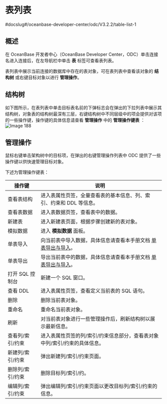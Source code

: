 表列表 
========================
#docslug#/oceanbase-developer-center/odc/V3.2.2/table-list-1


概述 
-----------------------

在 OceanBase 开发者中心（OceanBase Developer Center，ODC）单击连接名进入连接后，在左导航栏中单击 **表** 标签可查看表列表。

表列表中展示当前连接的数据库中存在的表对象，可在表列表中查看该对象的 **结构树** 或右键目标对象以进行 **管理操作**。

结构树 
------------

如下图所示，在表列表中单击目标表名前的下弹标志会在弹出的下拉列表中展示其结构树，对象表的结构树最深有三层，右键结构树中不同层级中的项会提供对该项的一些操作键，操作键的具体信息请查看 **管理操作** 中的 **管理操作键表** ：![Image 188](https://help-static-aliyun-doc.aliyuncs.com/assets/img/zh-CN/3754386461/p241374.png)

管理操作 
-------------

鼠标右键单击架构树中的目标项，在弹出的右键管理操作列表中 ODC 提供了一些操作键以供快速管理目标对象。

下述为管理操作键表：


|    操作键     |                                       说明                                       |
|------------|--------------------------------------------------------------------------------|
| 查看表结构      | 进入表属性页签，全量查看表的基本信息、列、索引、约束和 DDL 等信息。                                           |
| 查看表数据      | 进入表数据页签，查看表中的数据。                                                               |
| 新建表        | 进入新建表页面，根据步骤创建新的表对象。                                                           |
| 模拟数据       | 进入 **模拟数据** 面板。                                                                |
| 单表导入       | 向当前表中导入数据，具体信息请查看本手册文档 [单表导出与导入](../../6.web-odc-use-tools/1.web-odc-data-export-and-import/4.web-odc-single-table-export-and-import.md)。 |
| 单表导出       | 导出当前表中的数据，具体信息请查看本手册文档 [单表导出与导入](../../6.web-odc-use-tools/1.web-odc-data-export-and-import/4.web-odc-single-table-export-and-import.md)。 |
| 打开 SQL 控制台 | 新建一个 SQL 窗口。                                                                   |
| 查看 DDL     | 进入表属性页签，查看定义当前表的 SQL 语句。                                                       |
| 删除         | 删除当前表对象。                                                                       |
| 重命名        | 重命名当前表对象。                                                                      |
| 刷新         | 对当前表对象进行一些管理操作后，刷新结构树以展示最新信息。                                                  |
| 查看列/索引/约束  | 进入表属性页签的列/索引/约束信息部分，查看表对象中列/索引/约束的具体信息。                                        |
| 新建列/索引/约束  | 弹出新建列/索引/约束页面。                                                                 |
| 删除列/索引/约束  | 删除目标列/索引/约。                                                                    |
| 编辑列/索引/约束  | 弹出编辑列/索引/约束页面以更改目标列/索引/约束的信息。                                                  |


